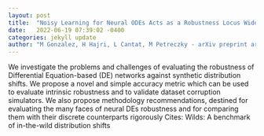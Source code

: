 ```yaml
---
layout: post
title:  "Noisy Learning for Neural ODEs Acts as a Robustness Locus Widening"
date:   2022-06-19 07:39:02 -0400
categories: jekyll update
author: "M Gonzalez, H Hajri, L Cantat, M Petreczky - arXiv preprint arXiv:2206.08237, 2022"
---
```

We investigate the problems and challenges of evaluating the robustness of Differential Equation-based (DE) networks against synthetic distribution shifts. We propose a novel and simple accuracy metric which can be used to evaluate intrinsic robustness and to validate dataset corruption simulators. We also propose methodology recommendations, destined for evaluating the many faces of neural DEs  robustness and for comparing them with their discrete counterparts rigorously 
Cites: Wilds: A benchmark of in-the-wild distribution shifts